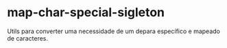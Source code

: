 # map-char-special-sigleton
Utils para converter uma necessidade de um depara específico e mapeado de caracteres. 
